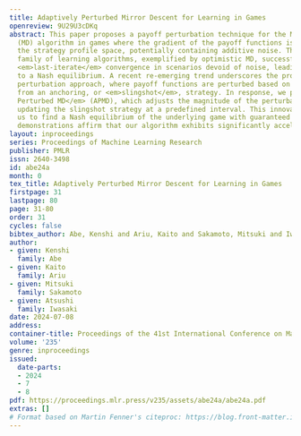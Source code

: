 ```yaml
---
title: Adaptively Perturbed Mirror Descent for Learning in Games
openreview: 9U29U3cDKq
abstract: This paper proposes a payoff perturbation technique for the Mirror Descent
  (MD) algorithm in games where the gradient of the payoff functions is monotone in
  the strategy profile space, potentially containing additive noise. The optimistic
  family of learning algorithms, exemplified by optimistic MD, successfully achieves
  <em>last-iterate</em> convergence in scenarios devoid of noise, leading the dynamics
  to a Nash equilibrium. A recent re-emerging trend underscores the promise of the
  perturbation approach, where payoff functions are perturbed based on the distance
  from an anchoring, or <em>slingshot</em>, strategy. In response, we propose <em>Adaptively
  Perturbed MD</em> (APMD), which adjusts the magnitude of the perturbation by repeatedly
  updating the slingshot strategy at a predefined interval. This innovation empowers
  us to find a Nash equilibrium of the underlying game with guaranteed rates. Empirical
  demonstrations affirm that our algorithm exhibits significantly accelerated convergence.
layout: inproceedings
series: Proceedings of Machine Learning Research
publisher: PMLR
issn: 2640-3498
id: abe24a
month: 0
tex_title: Adaptively Perturbed Mirror Descent for Learning in Games
firstpage: 31
lastpage: 80
page: 31-80
order: 31
cycles: false
bibtex_author: Abe, Kenshi and Ariu, Kaito and Sakamoto, Mitsuki and Iwasaki, Atsushi
author:
- given: Kenshi
  family: Abe
- given: Kaito
  family: Ariu
- given: Mitsuki
  family: Sakamoto
- given: Atsushi
  family: Iwasaki
date: 2024-07-08
address:
container-title: Proceedings of the 41st International Conference on Machine Learning
volume: '235'
genre: inproceedings
issued:
  date-parts:
  - 2024
  - 7
  - 8
pdf: https://proceedings.mlr.press/v235/assets/abe24a/abe24a.pdf
extras: []
# Format based on Martin Fenner's citeproc: https://blog.front-matter.io/posts/citeproc-yaml-for-bibliographies/
---
```

